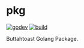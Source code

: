 # pkg

[![godev](https://img.shields.io/static/v1?label=godev&message=reference&color=00add8)](https://pkg.go.dev/github.com/buttahtoast/pkg)
[![build](https://github.com/buttahtoast/pkg/workflows/build/badge.svg)](https://github.com/buttahtoast/pkg/actions)

Buttahtoast Golang Package.